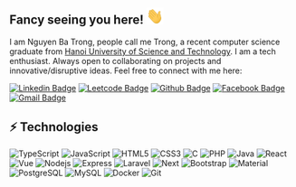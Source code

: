 ## Fancy seeing you here! <img src="https://raw.githubusercontent.com/NBTrong/NBTrong/master/wave.gif" width="30">

I am Nguyen Ba Trong, people call me Trong, a recent computer science graduate from [Hanoi University of Science and Technology](https://www.hust.edu.vn/). I am a tech enthusiast. Always open to collaborating on projects and innovative/disruptive ideas. Feel free to connect with me here:

[![Linkedin Badge](https://img.shields.io/badge/-Linkedin-white?style=flat-square&logo=linkedin&logoColor=blue&link=https://www.linkedin.com/in/nguyen-ba-trong-475b70233/)](https://www.linkedin.com/in/nguyen-ba-trong-475b70233/)
[![Leetcode Badge](https://img.shields.io/badge/-Leetcode-FF6600?style=flat-square&logo=leetcode&logoColor=white&link=https://leetcode.com/NBTrong/)](https://leetcode.com/NBTrong/)
[![Github Badge](https://img.shields.io/badge/-Github-AAAAAA?style=flat-square&logo=github&logoColor=white&link=https://github.com/NBTrong)](https://github.com/NBTrong)
[![Facebook Badge](https://img.shields.io/badge/-Facebook-0066FF?style=flat-square&logo=facebook&logoColor=white&link=https://www.facebook.com/trongdepchoai/)](https://www.facebook.com/trongdepchoai/)
[![Gmail Badge](https://img.shields.io/badge/-Gmail-c14438?style=flat-square&logo=Gmail&logoColor=white&link=mailto:trong.nb121001@gmail.com)](mailto:trong.nb121001@gmail.com)

## ⚡ Technologies

![TypeScript](https://img.shields.io/badge/-TypeScript-black?style=flat-square&logo=typescript)
![JavaScript](https://img.shields.io/badge/-JavaScript-black?style=flat-square&logo=javascript)
![HTML5](https://img.shields.io/badge/-HTML5-E34F26?style=flat-square&logo=html5&logoColor=white)
![CSS3](https://img.shields.io/badge/-CSS3-1572B6?style=flat-square&logo=css3)
![C](https://img.shields.io/badge/-C-0033FF?style=flat-square&logo=c)
![PHP](https://img.shields.io/badge/-PHP-black?style=flat-square&logo=php)
![Java](https://img.shields.io/badge/-Java-E34A86?style=flat-square&logo=java)
![React](https://img.shields.io/badge/-React-CC0000?style=flat-square&logo=react)
![Vue](https://img.shields.io/badge/Vue-35495E?style=flat-square&logo=vuedotjs&logoColor=4FC08D)
![Nodejs](https://img.shields.io/badge/-Node.js-FFFF33?style=flat-square&logo=Node.js)
![Express](https://img.shields.io/badge/-Express.js-black?style=flat-square&logo=express)
![Laravel](https://img.shields.io/badge/-Laravel-black?style=flat-square&logo=laravel)
![Next](https://img.shields.io/badge/-Next.js-CC66FF?style=flat-square&logo=next.js)
![Bootstrap](https://img.shields.io/badge/-Bootstrap-563D7C?style=flat-square&logo=bootstrap)
![Material](https://img.shields.io/badge/-Material_UI-white?style=flat-square&logo=MUI)
![PostgreSQL](https://img.shields.io/badge/-PostgreSQL-336791?style=flat-square&logo=postgresql)
![MySQL](https://img.shields.io/badge/-MySQL-663333?style=flat-square&logo=mysql)
![Docker](https://img.shields.io/badge/-Docker-0000BB?style=flat-square&logo=docker)
![Git](https://img.shields.io/badge/-Git-996600?style=flat-square&logo=git)
